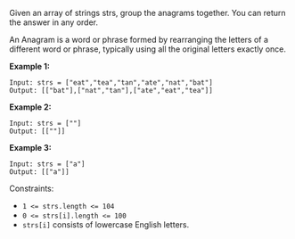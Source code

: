 Given an array of strings strs, group the anagrams together. You can return the answer in any order.

An Anagram is a word or phrase formed by rearranging the letters of a different word or phrase, typically using all the original letters exactly once.

**Example 1:**

```
Input: strs = ["eat","tea","tan","ate","nat","bat"]
Output: [["bat"],["nat","tan"],["ate","eat","tea"]]
```

**Example 2:**
```
Input: strs = [""]
Output: [[""]]
```

**Example 3:**

```
Input: strs = ["a"]
Output: [["a"]]
``` 

Constraints:

- `1 <= strs.length <= 104`
- `0 <= strs[i].length <= 100`
- `strs[i]` consists of lowercase English letters.